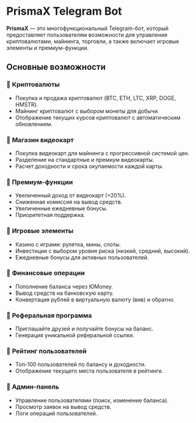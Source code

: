 # PrismaX Telegram Bot

**PrismaX** — это многофункциональный Telegram-бот, который предоставляет пользователям возможности для управления криптовалютами, майнинга, торговли, а также включает игровые элементы и премиум-функции.

## Основные возможности

### 🔹 **Криптовалюты**
- Покупка и продажа криптовалют (BTC, ETH, LTC, XRP, DOGE, HMSTR).
- Майнинг криптовалют с выбором монеты для добычи.
- Отображение текущих курсов криптовалют с автоматическим обновлением.

### 🔹 **Магазин видеокарт**
- Покупка видеокарт для майнинга с прогрессивной системой цен.
- Разделение на стандартные и премиум видеокарты.
- Расчет доходности и срока окупаемости каждой карты.

### 🔹 **Премиум-функции**
- Увеличенный доход от видеокарт (+20%).
- Сниженная комиссия на вывод средств.
- Увеличенные ежедневные бонусы.
- Приоритетная поддержка.

### 🔹 **Игровые элементы**
- Казино с играми: рулетка, мины, слоты.
- Инвестиции с выбором уровня риска (низкий, средний, высокий).
- Ежедневные бонусы для активных пользователей.

### 🔹 **Финансовые операции**
- Пополнение баланса через ЮMoney.
- Вывод средств на банковскую карту.
- Конвертация рублей в виртуальную валюту (вив) и обратно.

### 🔹 **Реферальная программа**
- Приглашайте друзей и получайте бонусы на баланс.
- Генерация уникальной реферальной ссылки.

### 🔹 **Рейтинг пользователей**
- Топ-100 пользователей по балансу и доходности.
- Отображение текущего места пользователя в рейтинге.

### 🔹 **Админ-панель**
- Управление пользователями (поиск, изменение баланса).
- Просмотр заявок на вывод средств.
- Логи операций пользователей.
